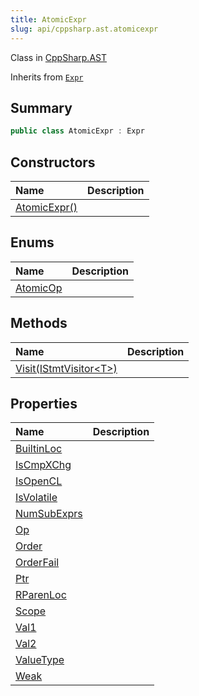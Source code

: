 ```yaml
---
title: AtomicExpr
slug: api/cppsharp.ast.atomicexpr
---
```

Class in [CppSharp.AST](/api/cppsharp/ast)

Inherits from [`Expr`](/api/cppsharp/ast/expr)

## Summary



```csharp
public class AtomicExpr : Expr
```

## Constructors

|Name|Description|
|:---|:---|
|[AtomicExpr\(\)](/api/cppsharp/ast/atomicexpr//ctor)||

## Enums

|Name|Description|
|:---|:---|
|[AtomicOp](/api/cppsharp/ast/atomicexpr/atomicop)||

## Methods

|Name|Description|
|:---|:---|
|[Visit\(IStmtVisitor\<T\>\)](/api/cppsharp/ast/atomicexpr/visit)||

## Properties

|Name|Description|
|:---|:---|
|[BuiltinLoc](/api/cppsharp/ast/atomicexpr/builtinloc)||
|[IsCmpXChg](/api/cppsharp/ast/atomicexpr/iscmpxchg)||
|[IsOpenCL](/api/cppsharp/ast/atomicexpr/isopencl)||
|[IsVolatile](/api/cppsharp/ast/atomicexpr/isvolatile)||
|[NumSubExprs](/api/cppsharp/ast/atomicexpr/numsubexprs)||
|[Op](/api/cppsharp/ast/atomicexpr/op)||
|[Order](/api/cppsharp/ast/atomicexpr/order)||
|[OrderFail](/api/cppsharp/ast/atomicexpr/orderfail)||
|[Ptr](/api/cppsharp/ast/atomicexpr/ptr)||
|[RParenLoc](/api/cppsharp/ast/atomicexpr/rparenloc)||
|[Scope](/api/cppsharp/ast/atomicexpr/scope)||
|[Val1](/api/cppsharp/ast/atomicexpr/val1)||
|[Val2](/api/cppsharp/ast/atomicexpr/val2)||
|[ValueType](/api/cppsharp/ast/atomicexpr/valuetype)||
|[Weak](/api/cppsharp/ast/atomicexpr/weak)||

